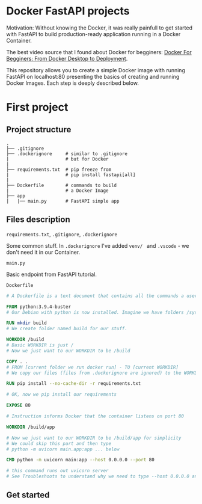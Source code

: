 # Docker FastAPI projects

Motivation: Without knowing the Docker, it was really painfull to get started with FastAPI to build production-ready application running in a Docker Container.

The best video source that I found about Docker for begginers: [Docker For Begginers: From Docker Desktop to Deployment](https://www.youtube.com/watch?v=i7ABlHngi1Q&t=2065s).

This repository allows you to create a simple Docker image with running FastAPI on localhost:80 presenting the basics of creating and running Docker Images. Each step is deeply described below.

# First project

## Project structure

```
.
├── .gitignore                   
├── .dockerignore     # similar to .gitignore    
|                     # but for Docker
|
├── requirements.txt  # pip freeze from
|                     # pip install fastapi[all]
|
├── Dockerfile        # commands to build
|                     # a Docker Image
├── app
|   |── main.py       # FastAPI simple app

```

## Files description

```requirements.txt```, ```.gitignore```, ```.dockerignore ```

Some common stuff. In ```.dockerignore``` I've added ```venv/ ``` and ```.vscode``` - we don't need it in our Container.

``` main.py ```

Basic endpoint from FastAPI tutorial.

``` Dockerfile ```

```dockerfile
# A Dockerfile is a text document that contains all the commands a user could call on the command line to assemble an image.

FROM python:3.9.4-buster
# Our Debian with python is now installed. Imagine we have folders /sys, /tmp, /bin etc. there - like we would install this system on our laptop.

RUN mkdir build
# We create folder named build for our stuff.

WORKDIR /build
# Basic WORKDIR is just /
# Now we just want to our WORKDIR to be /build

COPY . .
# FROM [current folder we run docker run] - TO [current WORKDIR]
# We copy our files (files from .dockerignore are ignored) to the WORKDIR

RUN pip install --no-cache-dir -r requirements.txt

# OK, now we pip install our requirements

EXPOSE 80

# Instruction informs Docker that the container listens on port 80

WORKDIR /build/app

# Now we just want to our WORKDIR to be /build/app for simplicity
# We could skip this part and then type 
# python -m uvicorn main.app:app ... below

CMD python -m uvicorn main:app --host 0.0.0.0 --port 80

# this command runs out uvicorn server
# See Troubleshoots to understand why we need to type --host 0.0.0.0 and --port 80
```

## Get started

